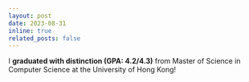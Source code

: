 ```yaml
---
layout: post
date: 2023-08-31
inline: true
related_posts: false
---
```


I **graduated with distinction (GPA: 4.2/4.3)** from Master of Science in Computer Science at the University of Hong Kong! 
